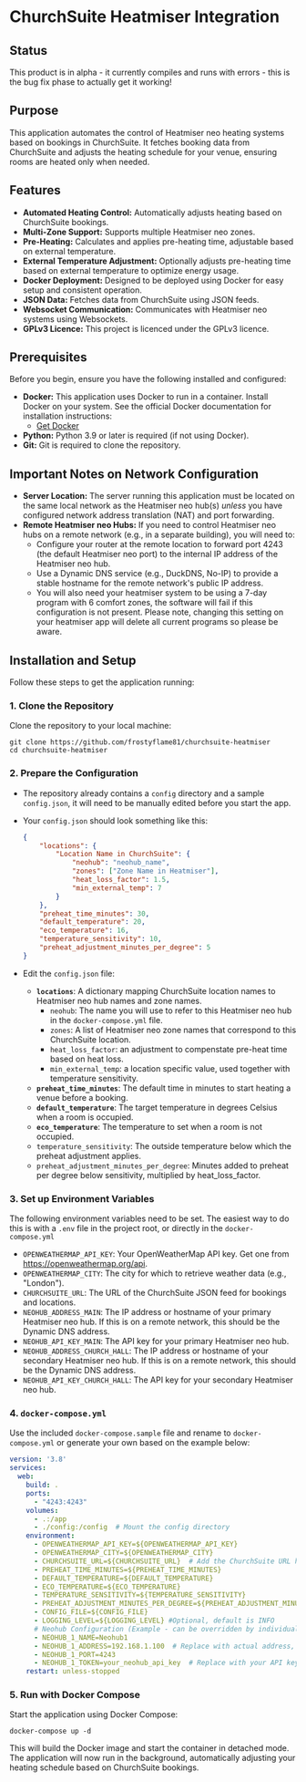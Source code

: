 # ChurchSuite Heatmiser Integration

## Status
This product is in alpha - it currently compiles and runs with errors - this is the bug fix phase to actually get it working!

## Purpose

This application automates the control of Heatmiser neo heating systems based on bookings in ChurchSuite. It fetches booking data from ChurchSuite and adjusts the heating schedule for your venue, ensuring rooms are heated only when needed.

## Features

* **Automated Heating Control:** Automatically adjusts heating based on ChurchSuite bookings.
* **Multi-Zone Support:** Supports multiple Heatmiser neo zones.
* **Pre-Heating:** Calculates and applies pre-heating time, adjustable based on external temperature.
* **External Temperature Adjustment:** Optionally adjusts pre-heating time based on external temperature to optimize energy usage.
* **Docker Deployment:** Designed to be deployed using Docker for easy setup and consistent operation.
* **JSON Data:** Fetches data from ChurchSuite using JSON feeds.
* **Websocket Communication:** Communicates with Heatmiser neo systems using Websockets.
* **GPLv3 Licence:** This project is licenced under the GPLv3 licence.

## Prerequisites

Before you begin, ensure you have the following installed and configured:

* **Docker:** This application uses Docker to run in a container. Install Docker on your system. See the official Docker documentation for installation instructions:
    * [Get Docker](https://docs.docker.com/get-docker/)
* **Python:** Python 3.9 or later is required (if not using Docker).
* **Git:** Git is required to clone the repository.

## Important Notes on Network Configuration

* **Server Location:** The server running this application must be located on the same local network as the Heatmiser neo hub(s) *unless* you have configured network address translation (NAT) and port forwarding.
* **Remote Heatmiser neo Hubs:** If you need to control Heatmiser neo hubs on a remote network (e.g., in a separate building), you will need to:
    * Configure your router at the remote location to forward port 4243 (the default Heatmiser neo port) to the internal IP address of the Heatmiser neo hub.
    * Use a Dynamic DNS service (e.g., DuckDNS, No-IP) to provide a stable hostname for the remote network's public IP address.
    * You will also need your heatmiser system to be using a 7-day program with 6 comfort zones, the software will fail if this configuration is not present. Please note, changing this setting on your heatmiser app will delete all current programs so please be aware.

## Installation and Setup

Follow these steps to get the application running:

### 1. Clone the Repository

Clone the repository to your local machine:

```
git clone https://github.com/frostyflame81/churchsuite-heatmiser
cd churchsuite-heatmiser
```

### 2. Prepare the Configuration

* The repository already contains a `config` directory and a sample `config.json`, it will need to be manually edited before you start the app.
* Your `config.json` should look something like this:

    ```json
    {
        "locations": {
            "Location Name in ChurchSuite": {
                "neohub": "neohub_name",
                "zones": ["Zone Name in Heatmiser"],
                "heat_loss_factor": 1.5,
                "min_external_temp": 7
            }
        },
        "preheat_time_minutes": 30,
        "default_temperature": 20,
        "eco_temperature": 16,
        "temperature_sensitivity": 10,
        "preheat_adjustment_minutes_per_degree": 5
    }
    ```
* Edit the `config.json` file:
    * **`locations`**: A dictionary mapping ChurchSuite location names to Heatmiser neo hub names and zone names.
        * `neohub`: The name you will use to refer to this Heatmiser neo hub in the `docker-compose.yml` file.
        * `zones`: A list of Heatmiser neo zone names that correspond to this ChurchSuite location.
        * `heat_loss_factor`: an adjustment to compenstate pre-heat time based on heat loss.
        * `min_external_temp`: a location specific value, used together with temperature sensitivity.
    * **`preheat_time_minutes`**: The default time in minutes to start heating a venue before a booking.
    * **`default_temperature`**: The target temperature in degrees Celsius when a room is occupied.
    * **`eco_temperature`**: The temperature to set when a room is not occupied.
    * `temperature_sensitivity`: The outside temperature below which the preheat adjustment applies.
    * `preheat_adjustment_minutes_per_degree`: Minutes added to preheat per degree below sensitivity, multiplied by heat\_loss\_factor.

### 3. Set up Environment Variables

The following environment variables need to be set. The easiest way to do this is with a `.env` file in the project root, or directly in the `docker-compose.yml`

* `OPENWEATHERMAP_API_KEY`: Your OpenWeatherMap API key. Get one from <https://openweathermap.org/api>.
* `OPENWEATHERMAP_CITY`: The city for which to retrieve weather data (e.g., "London").
* `CHURCHSUITE_URL`: The URL of the ChurchSuite JSON feed for bookings and locations.
* `NEOHUB_ADDRESS_MAIN`: The IP address or hostname of your primary Heatmiser neo hub. If this is on a remote network, this should be the Dynamic DNS address.
* `NEOHUB_API_KEY_MAIN`: The API key for your primary Heatmiser neo hub.
* `NEOHUB_ADDRESS_CHURCH_HALL`: The IP address or hostname of your secondary Heatmiser neo hub. If this is on a remote network, this should be the Dynamic DNS address.
* `NEOHUB_API_KEY_CHURCH_HALL`: The API key for your secondary Heatmiser neo hub.

### 4. `docker-compose.yml`

Use the included `docker-compose.sample` file and rename to `docker-compose.yml` or generate your own based on the example below:

```yaml
version: '3.8'
services:
  web:
    build: .
    ports:
      - "4243:4243"
    volumes:
      - .:/app
      - ./config:/config  # Mount the config directory
    environment:
      - OPENWEATHERMAP_API_KEY=${OPENWEATHERMAP_API_KEY}
      - OPENWEATHERMAP_CITY=${OPENWEATHERMAP_CITY}
      - CHURCHSUITE_URL=${CHURCHSUITE_URL}  # Add the ChurchSuite URL here
      - PREHEAT_TIME_MINUTES=${PREHEAT_TIME_MINUTES}
      - DEFAULT_TEMPERATURE=${DEFAULT_TEMPERATURE}
      - ECO_TEMPERATURE=${ECO_TEMPERATURE}
      - TEMPERATURE_SENSITIVITY=${TEMPERATURE_SENSITIVITY}
      - PREHEAT_ADJUSTMENT_MINUTES_PER_DEGREE=${PREHEAT_ADJUSTMENT_MINUTES_PER_DEGREE}
      - CONFIG_FILE=${CONFIG_FILE}
      - LOGGING_LEVEL=${LOGGING_LEVEL} #Optional, default is INFO
      # Neohub Configuration (Example - can be overridden by individual NEOHUB_* variables)
      - NEOHUB_1_NAME=Neohub1
      - NEOHUB_1_ADDRESS=192.168.1.100  # Replace with actual address, can also be hostname
      - NEOHUB_1_PORT=4243
      - NEOHUB_1_TOKEN=your_neohub_api_key  # Replace with your API key
    restart: unless-stopped
```

### 5. Run with Docker Compose

Start the application using Docker Compose:

```
docker-compose up -d
```

This will build the Docker image and start the container in detached mode. The application will now run in the background, automatically adjusting your heating schedule based on ChurchSuite bookings.
